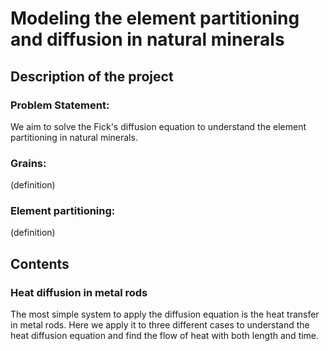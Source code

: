 # Modeling the element partitioning and diffusion in natural minerals

## Description of the project

### Problem Statement:
We aim to solve the Fick's diffusion equation to understand the element partitioning in natural minerals.

### Grains: 
(definition)

### Element partitioning: 
(definition)

## Contents


### Heat diffusion in metal rods
The most simple system to apply the diffusion equation is the heat transfer in metal rods. Here we apply it to three different cases to understand the heat diffusion equation and find the flow of heat with both length and time. 
